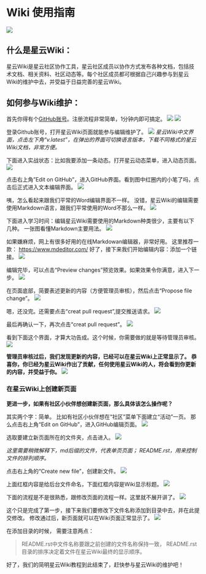 # Wiki 使用指南

![](https://blog.nebulas.io/wp-content/uploads/2018/12/medium-960x540.jpg)

## 什么是星云Wiki：

星云Wiki是星云社区协作工具，星云社区成员以协作方式发布各种文档，包括技术文档、相关资料、社区动态等。每个社区成员都可根据自己兴趣参与到星云Wiki的维护中去，并受益于日益完善的星云Wiki。

## 如何参与Wiki维护：
首先你得有个[GitHub账号](https://github.com/)。注册流程非常简单，1分钟内即可搞定。
![](https://blog.nebulas.io/wp-content/uploads/2018/12/P1-1200x611.jpg)
![](https://blog.nebulas.io/wp-content/uploads/2018/12/P6-1200x579.jpg)



登录Github账号，打开星云Wiki页面就能参与编辑维护了。
![](https://blog.nebulas.io/wp-content/uploads/2018/12/P4-1200x586.jpg)
*星云Wiki中文界面，点击左下角“v.latest”，在弹出的界面可切换语言版本，下载不同格式的星云Wiki文档，非常方便。*



下面进入实战状态：比如我要添加一条动态。打开星云动态菜单，进入动态页面。
![](https://blog.nebulas.io/wp-content/uploads/2018/12/P7-1200x589.jpg)



点击右上角”Edit on GitHub”，进入GitHub界面。看到图中红圈内的小笔了吗，点击后正式进入文本编辑界面。
![](https://blog.nebulas.io/wp-content/uploads/2018/12/p8-1200x574.jpg)



咦，怎么看起来跟我们平常的Word编辑界面不一样。
没错，星云Wiki的编辑需要使用Markdown语言，跟我们平常使用的Word不那么一样。
![](https://blog.nebulas.io/wp-content/uploads/2018/12/P9-1200x566.jpg)

下面进入学习时间：编辑星云Wiki需要使用的Markdown种类很少，主要有以下几种。
一张图看懂Markdown主要用法。
![](https://blog.nebulas.io/wp-content/uploads/2018/12/%E6%9C%AA%E6%A0%87%E9%A2%98-1.png)

如果嫌麻烦，网上有很多好用的在线Markdowan编辑器，非常好用。
这里推荐一款：
https://www.mdeditor.com/
好了，接下来我们开始编辑内容：添加一个链接。
![](https://blog.nebulas.io/wp-content/uploads/2018/12/P10-1200x535.jpg)

编辑完毕，可以点击“Preview changes”预览效果。如果效果令你满意，进入下一步。
![](https://blog.nebulas.io/wp-content/uploads/2018/12/P11-1200x483.jpg)

在页面底部，简要表述更新的内容（方便管理员审核），然后点击“Propose file change”。
![](https://blog.nebulas.io/wp-content/uploads/2018/12/p13-1200x466.jpg)

嗯，还没完。还需要点击“creat pull request”,提交推送请求。
![](https://blog.nebulas.io/wp-content/uploads/2018/12/p15-1200x551.jpg)

最后再确认一下，再次点击“creat pull request”。
![](https://blog.nebulas.io/wp-content/uploads/2018/12/P17-1200x723.jpg)

看到下面这个界面，才算大功告成。这个时候，你需要做的就是等待管理员审核。
![](https://blog.nebulas.io/wp-content/uploads/2018/12/P18-1200x507.jpg)

**管理员审核过后，我们发现更新的内容，已经可以在星云Wiki上正常显示了。**
**恭喜你，你已经为星云Wiki作出了贡献，任何使用星云Wiki的人，将会看到你更新的内容，并受益于你。**
![](https://blog.nebulas.io/wp-content/uploads/2018/12/p20-1200x467.jpg)

### 在星云Wiki上创建新页面
**更进一步，如果有社区小伙伴想创建新页面，那么具体该怎么操作呢？**

其实两个字：简单。
比如有社区小伙伴想在“社区”菜单下面建立“活动”一页。
那么点击右上角“Edit on GitHub”，进入GitHub编辑页面。
![](https://blog.nebulas.io/wp-content/uploads/2018/12/P21-1200x521.jpg)

选取要建立新页面所在的文件夹，点击进入。
![](https://blog.nebulas.io/wp-content/uploads/2018/12/P22-1200x582.jpg)

*这里需要稍微解释下，md后缀的文件，代表单页页面；*
*README.rst，用来控制文件的排列顺序。*

点击右上角的“Create new file”，创建新文件。
![](https://blog.nebulas.io/wp-content/uploads/2018/12/P23-1200x457.jpg)

上面红框内容是给后台文件命名，下面红框内容是Wiki显示标题。
![](https://blog.nebulas.io/wp-content/uploads/2018/12/P24-1200x483.jpg)

下面的流程是不是很熟悉，跟修改页面的流程一样。这里就不展开讲了。
![](https://blog.nebulas.io/wp-content/uploads/2018/12/P25-1200x453.jpg)

这个只是完成了第一步，接下来我们要修改下文件名称添加到目录中去，并在此提交修改。
修改通过后，新页面就可以在Wiki页面正常显示了。
![](https://blog.nebulas.io/wp-content/uploads/2018/12/P29-1200x472.jpg)

在添加目录的时候，
需要注意两点：
>README.rst中文件名称要跟之前创建的文件名称保持一致，
>README.rst目录的排序决定着文件在星云Wiki最终的显示顺序。

好了，我们的简明星云Wiki教程到此结束了，赶快参与星云Wiki的维护吧！












